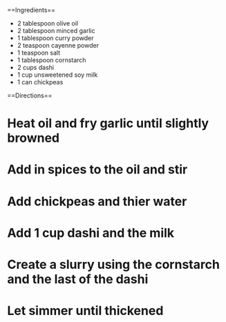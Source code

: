 ==Ingredients==
* 2 tablespoon olive oil
* 2 tablespoon minced garlic
* 1 tablespoon curry powder
* 2 teaspoon cayenne powder
* 1 teaspoon salt
* 1 tablespoon cornstarch
* 2 cups dashi
* 1 cup unsweetened soy milk
* 1 can chickpeas

==Directions==
# Heat oil and fry garlic until slightly browned
# Add in spices to the oil and stir
# Add chickpeas and thier water
# Add 1 cup dashi and the milk
# Create a slurry using the cornstarch and the last of the dashi
# Let simmer until thickened